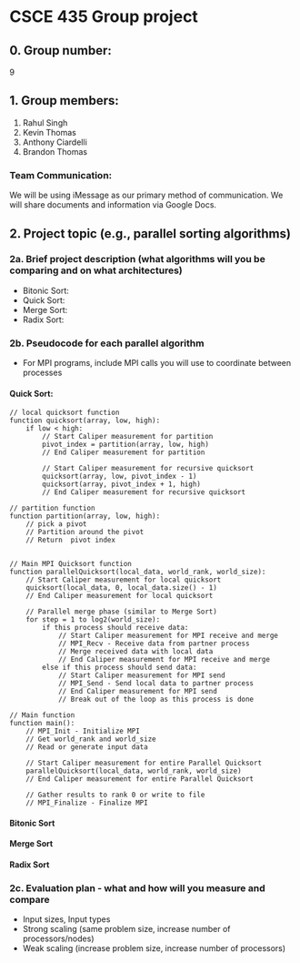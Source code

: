 # CSCE 435 Group project

## 0. Group number: 
9
## 1. Group members:
1. Rahul Singh
2. Kevin Thomas
3. Anthony Ciardelli
4. Brandon Thomas
### Team Communication:
We will be using iMessage as our primary method of communication. We will share documents and information via Google Docs.

## 2. Project topic (e.g., parallel sorting algorithms)

### 2a. Brief project description (what algorithms will you be comparing and on what architectures)

- Bitonic Sort:
- Quick Sort:
- Merge Sort:
- Radix Sort:

### 2b. Pseudocode for each parallel algorithm
- For MPI programs, include MPI calls you will use to coordinate between processes

#### Quick Sort:
```
// local quicksort function
function quicksort(array, low, high):
    if low < high:
        // Start Caliper measurement for partition
        pivot_index = partition(array, low, high)
        // End Caliper measurement for partition

        // Start Caliper measurement for recursive quicksort
        quicksort(array, low, pivot_index - 1)
        quicksort(array, pivot_index + 1, high)
        // End Caliper measurement for recursive quicksort
        
// partition function
function partition(array, low, high):
    // pick a pivot
    // Partition around the pivot
    // Return  pivot index


// Main MPI Quicksort function
function parallelQuicksort(local_data, world_rank, world_size):
    // Start Caliper measurement for local quicksort
    quicksort(local_data, 0, local_data.size() - 1)
    // End Caliper measurement for local quicksort

    // Parallel merge phase (similar to Merge Sort)
    for step = 1 to log2(world_size):
        if this process should receive data:
            // Start Caliper measurement for MPI receive and merge
            // MPI_Recv - Receive data from partner process
            // Merge received data with local data
            // End Caliper measurement for MPI receive and merge
        else if this process should send data:
            // Start Caliper measurement for MPI send
            // MPI_Send - Send local data to partner process
            // End Caliper measurement for MPI send
            // Break out of the loop as this process is done

// Main function
function main():
    // MPI_Init - Initialize MPI
    // Get world_rank and world_size
    // Read or generate input data
    
    // Start Caliper measurement for entire Parallel Quicksort
    parallelQuicksort(local_data, world_rank, world_size)
    // End Caliper measurement for entire Parallel Quicksort
    
    // Gather results to rank 0 or write to file
    // MPI_Finalize - Finalize MPI
```

#### Bitonic Sort




#### Merge Sort



#### Radix Sort

### 2c. Evaluation plan - what and how will you measure and compare
- Input sizes, Input types
- Strong scaling (same problem size, increase number of processors/nodes)
- Weak scaling (increase problem size, increase number of processors)
